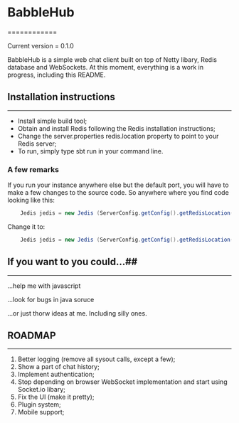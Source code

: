 # BabbleHub #
============

Current version = 0.1.0

BabbleHub is a simple web chat client built on top of Netty libary, Redis database and WebSockets.
At this moment, everything is a work in progress, including this README.


## Installation instructions ##
------------------------------
 * Install simple build tool;
 * Obtain and install Redis following the Redis installation instructions;
 * Change the server.properties redis.location property to point to your Redis server;
 * To run, simply type sbt run in your command line.

### A few remarks ###
If you run your instance anywhere else but the default port, you will have to make a 
few changes to the source code.
So anywhere where you find code looking like this:
``` java
    Jedis jedis = new Jedis (ServerConfig.getConfig().getRedisLocation());
```
Change it to:
``` java
    Jedis jedis = new Jedis (ServerConfig.getConfig().getRedisLocation(), PORT_NUM);
```
## If you want to you could...##
--------------------------------
...help me with javascript

...look for bugs in java soruce

...or just thorw ideas at me. Including silly ones.
## ROADMAP ##
-------------
 1. Better logging (remove all sysout calls, except a few);
 2. Show a part of chat history;
 3. Implement authentication;
 4. Stop depending on browser WebSocket implementation and start using Socket.io libary;
 5. Fix the UI (make it pretty);
 6. Plugin system;
 7. Mobile support;


